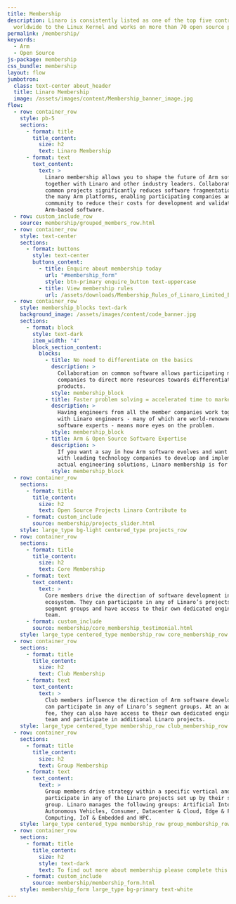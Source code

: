 ```yaml
---
title: Membership
description: Linaro is consistently listed as one of the top five contributors
  worldwide to the Linux Kernel and works on more than 70 open source projects.
permalink: /membership/
keywords:
  - Arm
  - Open Source
js-package: membership
css_bundle: membership
layout: flow
jumbotron:
  class: text-center about_header
  title: Linaro Membership
  image: /assets/images/content/Membership_banner_image.jpg
flow:
  - row: container_row
    style: pb-5
    sections:
      - format: title
        title_content:
          size: h2
          text: Linaro Membership
      - format: text
        text_content:
          text: >
            Linaro membership allows you to shape the future of Arm software
            together with Linaro and other industry leaders. Collaborating on
            common projects significantly reduces software fragmentation across
            the many Arm platforms, enabling participating companies and the
            community to reduce their costs for development and validation of
            Arm-based software.
  - row: custom_include_row
    source: membership/grouped_members_row.html
  - row: container_row
    style: text-center
    sections:
      - format: buttons
        style: text-center
        buttons_content:
          - title: Enquire about membership today
            url: "#membership_form"
            style: btn-primary enquire_button text-uppercase
          - title: View membership rules
            url: /assets/downloads/Membership_Rules_of_Linaro_Limited_Effective_26th_July_20122.pdf
  - row: container_row
    style: membership_blocks text-dark
    background_image: /assets/images/content/code_banner.jpg
    sections:
      - format: block
        style: text-dark
        item_width: "4"
        block_section_content:
          blocks:
            - title: No need to differentiate on the basics
              description: >
                Collaboration on common software allows participating member
                companies to direct more resources towards differentiating their
                products.
              style: membership_block
            - title: Faster problem solving = accelerated time to market
              description: >
                Having engineers from all the member companies work together
                with Linaro engineers - many of which are world-renowned Arm
                software experts - means more eyes on the problem.
              style: membership_block
            - title: Arm & Open Source Software Expertise
              description: >
                If you want a say in how Arm software evolves and want to work
                with leading technology companies to develop and implement
                actual engineering solutions, Linaro membership is for you.
              style: membership_block
  - row: container_row
    sections:
      - format: title
        title_content:
          size: h2
          text: Open Source Projects Linaro Contribute to
      - format: custom_include
        source: membership/projects_slider.html
    style: large_type bg-light centered_type projects_row
  - row: container_row
    sections:
      - format: title
        title_content:
          size: h2
          text: Core Membership
      - format: text
        text_content:
          text: >
            Core members drive the direction of software development in the Arm
            ecosystem. They can participate in any of Linaro’s projects or
            segment groups and have access to their own dedicated engineering
            team.
      - format: custom_include
        source: membership/core_membership_testimonial.html
    style: large_type centered_type membership_row core_membership_row bg-light-blue
  - row: container_row
    sections:
      - format: title
        title_content:
          size: h2
          text: Club Membership
      - format: text
        text_content:
          text: >
            Club members influence the direction of Arm software development and
            can participate in any of Linaro’s segment groups. At an additional
            fee, they can also have access to their own dedicated engineering
            team and participate in additional Linaro projects.
    style: large_type centered_type membership_row club_membership_row  bg-green
  - row: container_row
    sections:
      - format: title
        title_content:
          size: h2
          text: Group Membership
      - format: text
        text_content:
          text: >
            Group members drive strategy within a specific vertical and can
            participate in any of the Linaro projects set up by their segment
            group. Linaro manages the following groups: Artificial Intelligence,
            Autonomous Vehicles, Consumer, Datacenter & Cloud, Edge & Fog
            Computing, IoT & Embedded and HPC.
    style: large_type centered_type membership_row group_membership_row bg-light-gray
  - row: container_row
    sections:
      - format: title
        title_content:
          size: h2
          style: text-dark
          text: To find out more about membership please complete this form
      - format: custom_include
        source: membership/membership_form.html
    style: membership_form large_type bg-primary text-white
---
```

